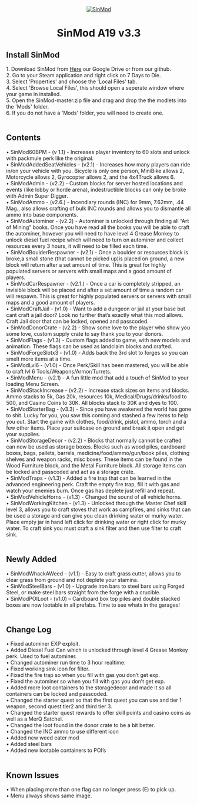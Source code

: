 <center><a href=""><img src="https://i.imgur.com/dhz5fKu.png" title="MerQ Squad" alt="SinMod"></a>
<h1>SinMod A19 v3.3</h1></center>


<h2> Install SinMod </h2>
1. Download SinMod from <a href="https://drive.google.com/file/d/1DbUHaMJXwK0zPmzx_0Kw49zEMa8Pzp_e/view?usp=sharing">Here</a> our Google Drive or from our github.<br>
2. Go to your Steam application and right click on 7 Days to Die.<br>
3. Select 'Properties' and choose the 'Local Files' tab.<br>
4. Select 'Browse Local Files', this should open a seperate window where your game in installed.<br>
5. Open the SinMod-master.zip file and drag and drop the the modlets into the 'Mods' folder.<br>
6. If you do not have a 'Mods' folder, you will need to create one.<br>
<br>
<h2> Contents</h2>

•	SinMod60BPM - (v 1.1) - Increases player inventory to 60 slots and unlock with packmule perk like the original.<br>
•	SinModAddedSeatVehicles - (v2.1) - Increases how many players can ride in/on your vehicle with you. Bicycle is only one person, MiniBike allows 2, Motorcycle allows 2, Gyrocopter allows 2, and the 4x4Truck allows 6.<br>
•	SinModAdmin - (v2.2) - Custom blocks for server hosted locations and events (like lobby or horde arena), indestructible blocks can only be broke with Admin Super Digger.<br>
•	SinModAmmo - (v2.6.) - Incendiary rounds (INC) for 9mm, 7.62mm, .44 Mag., also allows crafting of bulk INC rounds and allows you to dismantle all ammo into base components.<br>
•	SinModAutominer - (v2.2) - Autominer is unlocked through finding all “Art of Mining” books. Once you have read all the books you will be able to craft the autominer, however you will need to have level 4 Grease Monkey to unlock diesel fuel recipe which will need to turn on autominer and collect resources every 3 hours, it will need to be filled each time.<br>
•	SinModBoulderRespawner - (v2.1) -  Once a boulder or resources block is broke,a small stone (that cannot be picked up)is placed on ground,  a new block will return after a set amount of time. This is great for highly populated servers or servers with small maps and a good amount of players.<br>
•	SinModCarRespawner - (v2.1.) - Once a car is completely stripped, an invisible block will be placed and after a set amount of time a random car will respawn. This is great for highly populated servers or servers with small maps and a good amount of players.<br>
•	SinModCraftJail - (v1.0) - Want to add a dungeon or jail at your base but cant craft a jail door? Look no further that’s exactly what this mod allows. Craft Jail door that can be locked, opened and passcoded.<br>
•	SinModDonorCrate - (v2.2) - Show some love to the player who show you some love, custom supply crate to say thank you to your donors. <br>
•	SinModFlags - (v1.3) - Custom flags added to game, with new models and animation. These flags can be used as landclaim blocks and crafted.<br>
•	SinModForgeSlotx3 - (v1.0) - Adds back the 3rd slot to forges so you can smelt more items at a time.<br>
•	SinModLvl6 - (v1.0) - Once Perk/Skill has been mastered, you will be able to craft lvl 6 Tools/Weapons/Armor/Turrets.<br>
•	SinModMenu - (v2.1) - A fun little mod that add a touch of SinMod to your loading Menu Screen.<br>
•	SinModStackIncrease - (v2.2) - Increase stack sizes on items and blocks. Ammo stacks to 5k, Gas 20k, resources 10k, Medical/Drugs/drinks/food to 500, and Casino Coins to 30K. All blocks stack to 30K and dyes to 100.<br>
•	SinModStarterBag - (v3.3) - Since you have awakened the world has gone to shit. Lucky for you, you saw this coming and stashed a few items to help you out. Start the game with clothes, food/drink, pistol, ammo, torch and a few other items. Place your suitcase on ground and break it open and get your supplies.<br>
•	SinModStorageDecor - (v2.2) - Blocks that normally cannot be crafted can now be used as storage boxes. Blocks such as wood piles, cardboard boxes, bags, pallets, barrels, medicine/food/ammo/gun/book piles, clothing shelves and weapon racks, misc boxes. These items can be found in the Wood Furniture block, and the Metal Furniture block. All storage items can be locked and passcoded and act as a storage crate.<br>
•	SinModTraps - (v1.3) - Added a fire trap that can be learned in the advanced engineering perk. Craft the empty fire trap, fill it with gas and watch your enemies burn. Once gas has deplete just refill and repeat.<br>
•	SinModVehicleHorns - (v1.3) - Changed the sound of all vehicle horns.<br>
•	SinModWorkingKitchen - (v1.3) - Unlocked through the Master Chef skill level 3, allows you to craft stoves that work as campfires, and sinks that can be used a storage and can give you clean drinking water or murky water. Place empty jar in hand left click for drinking water or right click for murky water. To craft sink you must craft a sink filter and then use filter to craft sink.<br>
<br>
<h2>Newly Added</h2>
•	SinModWhackAWeed - (v1.1) - Easy to craft grass cutter, allows you to clear grass from ground and not deplete your stamina.<br>
•	SinModSteelBars - (v1.0) - Upgrade iron bars to steel bars using Forged Steel, or make steel bars straight from the forge with a crucible.<br>
•	SinModPOILoot - (v1.0) – Cardboard box top piles and double stacked boxes are now lootable in all prefabs. Time to see whats in the garages!<br>
<br>
<h2>Change Log</h2>
•   Fixed autominer EXP exploit.<br>
•   Added Diesel Fuel Can which is unlocked through level 4 Grease Monkey perk. Used to fuel autominer.<br>
•   Changed autominer run time to 3 hour realtime.<br>
•	Fixed working sink icon for filter.<br>
•	Fixed the fire trap so when you fill with gas you don’t get exp.<br>
•	Fixed the autominer so when you fill with gas you don’t get exp.<br>
•	Added more loot containers to the storagedecor and made it so all containers can be locked and passcoded.<br>
•	Changed the starter quest so that the first quest you can use and tier 1 weapon, second quest tier2 and third tier 3.<br>
•	Changed the starter quest rewards to offer skill points and casino coins as well as a MerQ Satchel. <br>
•	Changed the loot found in the donor crate to be a bit better.<br>
•	Changed the INC ammo to use different icon<br>
•	Added new weed eater mod<br>
•	Added steel bars<br>
•	Added new lootable containers to POI’s<br>
<br>
<h2>Known Issues</h2>
•	When placing more than one flag can no longer press (E) to pick up.<br>
•	Menu always shows same image.<br>
